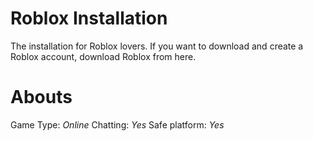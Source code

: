 # Roblox Installation
The installation for Roblox lovers. If you want to download and create a Roblox account, download Roblox from here.

# Abouts
Game Type: _Online_
Chatting: _Yes_
Safe platform: _Yes_
